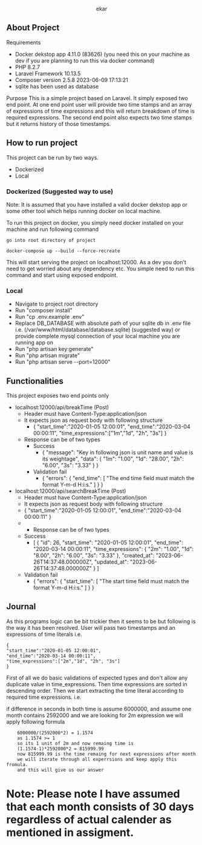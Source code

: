 <p align="center"><a>ekar</a></p>



## About Project

Requirements

- Docker dekstop app 4.11.0 (83626) (you need this on your machine as dev if you are planning to run this via docker command)
- PHP 8.2.7
- Laravel Framework 10.13.5
- Composer version 2.5.8 2023-06-09 17:13:21
- sqlite has been used as database

Purpose
    This is a simple project based on Laravel. It simply exposed two end point.
    At one end point user will provide two time stamps and an array of expressions of 
    time expressions and this will return breakdown of time is required expressions.
    The second end point also expects two time stamps but it returns history of those 
    timestamps.


## How to run project

This project can be run by two ways. 
- Dockerized
- Local

### Dockerized (Suggested way to use)

Note: It is assumed that you have installed a valid docker dekstop app or some other tool which helps running docker on local machine.

To run this project on docker, you simply need docker installed on your machine
and run following command

    go into root directory of project

    docker-compose up --build --force-recreate

This will start serving the project on localhost:12000. As a dev you don't need to get
worried about any dependency etc. You simple need to run this command and start
using exposed endpoint.

### Local

- Navigate to project root directory
- Run "composer install"
- Run "cp .env.example .env"
- Replace DB_DATABASE with absolute path of your sqlite db in .env file i.e. (/var/www/html/database/database.sqlite) (suggested way) or provide complete mysql connection of your local machine you are running app on
- Run "php artisan key:generate"
- Run "php artisan migrate"
- Run "php artisan serve --port=12000"



## Functionalities

This project exposes two end points only
- localhost:12000/api/breakTime (Post)
  - Header must have Content-Type:application/json
  - It expects json as request body with following structure
    - {
      "start_time":"2020-01-05 12:00:01",
      "end_time":"2020-03-04 00:00:11",
      "time_expressions":["1m","1d", "2h", "3s"]
      }
  - Response can be of two types
    - Success
      - {
        "message": "Key in following json is unit name and value is its weightage",
        "data": {
        "1m": "1.00",
        "1d": "28.00",
        "2h": "6.00",
        "3s": "3.33"
        }
        }
    - Validation fail
      - {
        "errors": {
        "end_time": [
        "The end time field must match the format Y-m-d H:i:s."
        ]
        }
        }
- localhost:12000/api/searchBreakTime (Post)
  - Header must have Content-Type:application/json
  - It expects json as request body with following structure
  - {
    "start_time":"2020-01-05 12:00:01",
    "end_time":"2020-03-04 00:00:11"
    }
  - - Response can be of two types
  - Success
      - [
        {
        "id": 26,
        "start_time": "2020-01-05 12:00:01",
        "end_time": "2020-03-14 00:00:11",
        "time_expressions": {
        "2m": "1.00",
        "1d": "8.00",
        "2h": "6.00",
        "3s": "3.33"
        },
        "created_at": "2023-06-26T14:37:48.000000Z",
        "updated_at": "2023-06-26T14:37:48.000000Z"
        }
        ]
  - Validation fail
      - {
        "errors": {
        "start_time": [
        "The start time field must match the format Y-m-d H:i:s."
        ]
        }
        }

## Journal
As this programs logic can be bit trickier then it seems to be but following is the way
it has been resolved. User will pass two timestamps and an expressions of time literals
i.e.

    {
    "start_time":"2020-01-05 12:00:01",
    "end_time":"2020-03-14 00:00:11",
    "time_expressions":["2m","1d", "2h", "3s"]
    }

First of all we do basic validations of expected types and don't allow any duplicate value 
in time_expressions. Then time expressions are sorted in descending order. Then we start 
extracting the time literal according to required time expressions. i.e. 

if difference in seconds in both time is assume 6000000, and assume one month contains
2592000 and we are looking for 2m expression we will apply following formula

        6000000/(2592000*2) = 1.1574
        as 1.1574 >= 1
        so its 1 unit of 2m and now remaing time is
        (1.1574-1)*2592000*2 = 815999.99
        now 815999.99 is the time remaing for next expressions after month
        we will iterate through all experrsions and keep apply this fromula.
        and this will give us our answer

# Note: Please note I have assumed that each month consists of 30 days regardless of actual calender as mentioned in assigment.






